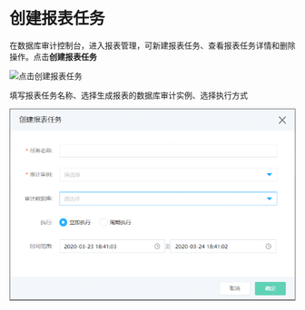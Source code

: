 # 创建报表任务

在数据库审计控制台，进入报表管理，可新建报表任务、查看报表任务详情和删除操作。点击**创建报表任务**

![点击创建报表任务](/image/Database-Audit/点击创建报表任务.png)

填写报表任务名称、选择生成报表的数据库审计实例、选择执行方式

![填写报表任务信息](/image/Database-Audit/填写报表任务信息.png)



